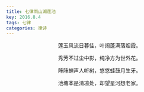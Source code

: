 ```yaml
---
title: 七律雨山湖莲池
key: 2016.8.4
tags: 七律
categories: 律诗
---
```


<p align="center">莲玉风流日暮佳，叶阔蓬满落烟霞。
</p>
<p align="center">秀芳不过尘中影，纯净方为世外花。
</p>
<p align="center">阵阵蝉声人听树，悠悠蛙鼓月生牙。
</p>
<p align="center">池塘本是清凉处，却望星河想老家。
</p>

